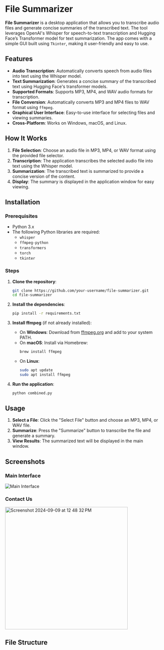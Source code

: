 # File Summarizer

**File Summarizer** is a desktop application that allows you to transcribe audio files and generate concise summaries of the transcribed text. The tool leverages OpenAI's Whisper for speech-to-text transcription and Hugging Face’s Transformer model for text summarization. The app comes with a simple GUI built using `Tkinter`, making it user-friendly and easy to use.

## Features

- **Audio Transcription**: Automatically converts speech from audio files into text using the Whisper model.
- **Text Summarization**: Generates a concise summary of the transcribed text using Hugging Face's transformer models.
- **Supported Formats**: Supports MP3, MP4, and WAV audio formats for transcription.
- **File Conversion**: Automatically converts MP3 and MP4 files to WAV format using `ffmpeg`.
- **Graphical User Interface**: Easy-to-use interface for selecting files and viewing summaries.
- **Cross-Platform**: Works on Windows, macOS, and Linux.

## How It Works

1. **File Selection**: Choose an audio file in MP3, MP4, or WAV format using the provided file selector.
2. **Transcription**: The application transcribes the selected audio file into text using the Whisper model.
3. **Summarization**: The transcribed text is summarized to provide a concise version of the content.
4. **Display**: The summary is displayed in the application window for easy viewing.

## Installation

### Prerequisites

- Python 3.x
- The following Python libraries are required:
  - `whisper`
  - `ffmpeg-python`
  - `transformers`
  - `torch`
  - `tkinter`

### Steps

1. **Clone the repository**:
    ```bash
    git clone https://github.com/your-username/file-summarizer.git
    cd file-summarizer
    ```

2. **Install the dependencies**:
    ```bash
    pip install -r requirements.txt
    ```

3. **Install ffmpeg** (if not already installed):
    - On **Windows**: Download from [ffmpeg.org](https://ffmpeg.org/download.html) and add to your system PATH.
    - On **macOS**: Install via Homebrew:
      ```bash
      brew install ffmpeg
      ```
    - On **Linux**:
      ```bash
      sudo apt update
      sudo apt install ffmpeg
      ```

4. **Run the application**:
    ```bash
    python combined.py
    ```
    
## Usage

1. **Select a File**: Click the "Select File" button and choose an MP3, MP4, or WAV file.
2. **Summarize**: Press the "Summarize" button to transcribe the file and generate a summary.
3. **View Results**: The summarized text will be displayed in the main window.

## Screenshots

### Main Interface
![Main Interface](./screenshots/main_interface.png)

### Contact Us
<img width="399" alt="Screenshot 2024-09-09 at 12 48 32 PM" src="https://github.com/user-attachments/assets/a649fd25-e230-43a9-b904-b87166338a9f">


## File Structure

